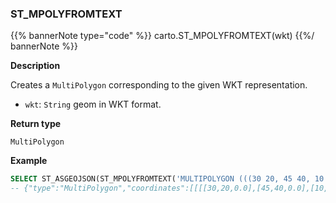 ### ST_MPOLYFROMTEXT
{{% bannerNote type="code" %}}
carto.ST_MPOLYFROMTEXT(wkt)
{{%/ bannerNote %}}

**Description**

Creates a `MultiPolygon` corresponding to the given WKT representation.

* `wkt`: `String` geom in WKT format.

**Return type**

`MultiPolygon`

**Example**

```sql
SELECT ST_ASGEOJSON(ST_MPOLYFROMTEXT('MULTIPOLYGON (((30 20, 45 40, 10 40, 30 20)),((15 5, 40 10, 10 20, 5 10, 15 5)))'))
-- {"type":"MultiPolygon","coordinates":[[[[30,20,0.0],[45,40,0.0],[10,40,0.0],[30,20,0.0]]]...
```